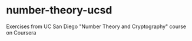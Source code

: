 # number-theory-ucsd
Exercises from UC San Diego "Number Theory and Cryptography" course on Coursera
